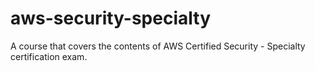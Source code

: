 # aws-security-specialty
A course that covers the contents of AWS Certified Security - Specialty certification exam. 
